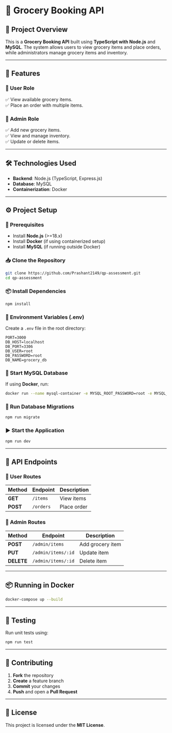 # 🛒 Grocery Booking API

## 📌 Project Overview
This is a **Grocery Booking API** built using **TypeScript with Node.js** and **MySQL**. The system allows users to view grocery items and place orders, while administrators manage grocery items and inventory.

---

## 🚀 Features
### **👤 User Role**
✅ View available grocery items.  
✅ Place an order with multiple items.  

### **🔧 Admin Role**
✅ Add new grocery items.  
✅ View and manage inventory.  
✅ Update or delete items.  

---

## 🛠️ Technologies Used
- **Backend**: Node.js (TypeScript, Express.js)
- **Database**: MySQL
- **Containerization**: Docker

---

## ⚙️ Project Setup
### **📌 Prerequisites**
- Install **Node.js** (>=18.x)
- Install **Docker** (if using containerized setup)
- Install **MySQL** (if running outside Docker)

### **📥 Clone the Repository**
```sh
git clone https://github.com/Prashant2149/qp-assessment.git
cd qp-assessment
```

### **📦 Install Dependencies**
```sh
npm install
```

### **📃 Environment Variables (.env)**
Create a `.env` file in the root directory:
```env
PORT=3000
DB_HOST=localhost
DB_PORT=3306
DB_USER=root
DB_PASSWORD=root
DB_NAME=grocery_db
```

### **🐬 Start MySQL Database**
If using **Docker**, run:
```sh
docker run --name mysql-container -e MYSQL_ROOT_PASSWORD=root -e MYSQL_DATABASE=grocery_db -p 3306:3306 -d mysql:latest
```

### **📌 Run Database Migrations**
```sh
npm run migrate
```

### **▶️ Start the Application**
```sh
npm run dev
```

---

## 📡 API Endpoints
### **👤 User Routes**
| Method | Endpoint       | Description  |
|--------|---------------|--------------|
| **GET**    | `/items`      | View items   |
| **POST**   | `/orders`     | Place order  |

### **🔧 Admin Routes**
| Method | Endpoint         | Description      |
|--------|-----------------|------------------|
| **POST**   | `/admin/items`  | Add grocery item |
| **PUT**    | `/admin/items/:id` | Update item |
| **DELETE** | `/admin/items/:id` | Delete item |

---

## 📦 Running in Docker
```sh
docker-compose up --build
```

---

## 🧪 Testing
Run unit tests using:
```sh
npm run test
```

---

## 🤝 Contributing
1. **Fork** the repository  
2. **Create** a feature branch  
3. **Commit** your changes  
4. **Push** and open a **Pull Request**  

---

## 📜 License
This project is licensed under the **MIT License**.

